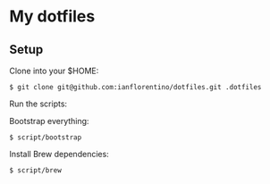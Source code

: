 # My dotfiles

## Setup
Clone into your $HOME:
```
$ git clone git@github.com:ianflorentino/dotfiles.git .dotfiles
```

Run the scripts:

Bootstrap everything:
```
$ script/bootstrap
```

Install Brew dependencies:
```
$ script/brew
```

